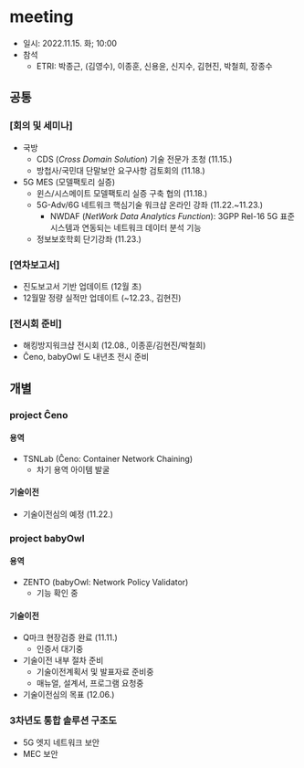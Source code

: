 # meeting
- 일시: 2022.11.15. 화; 10:00
- 참석
  - ETRI: 박종근, (김영수), 이종훈, 신용윤, 신지수, 김현진, 박철희, 장종수

## 공통
### [회의 및 세미나]
- 국방
  - CDS (_Cross Domain Solution_) 기술 전문가 초청 (11.15.)
  - 방첩사/국민대 단말보안 요구사항 검토회의 (11.18.)
- 5G MES (모델팩토리 실증)
  - 윈스/시스메이트 모델팩토리 실증 구축 협의 (11.18.)
  - 5G-Adv/6G 네트워크 핵심기술 워크샵 온라인 강좌 (11.22.~11.23.)
    - NWDAF (_NetWork Data Analytics Function_): 3GPP Rel-16 5G 표준 시스템과 연동되는 네트워크 데이터 분석 기능
  - 정보보호학회 단기강좌 (11.23.)

### [연차보고서]
- 진도보고서 기반 업데이트 (12월 초)
- 12월말 정량 실적만 업데이트 (~12.23., 김현진)

### [전시회 준비]
- 해킹방지워크샵 전시회 (12.08., 이종훈/김현진/박철희)
- Ĉeno, babyOwl 도 내년초 전시 준비

## 개별
### project Ĉeno
#### 용역
- TSNLab (Ĉeno: Container Network Chaining)
  - 차기 용역 아이템 발굴
#### 기술이전
- 기술이전심의 예정 (11.22.)

### project babyOwl
#### 용역
- ZENTO (babyOwl: Network Policy Validator)
  - 기능 확인 중
#### 기술이전
- Q마크 현장검증 완료 (11.11.)
  - 인증서 대기중
- 기술이전 내부 절차 준비
  - 기술이전계획서 및 발표자료 준비중
  - 매뉴얼, 설계서, 프로그램 요청중
- 기술이전심의 목표 (12.06.)

### 3차년도 통합 솔루션 구조도
- 5G 엣지 네트워크 보안
- MEC 보안
